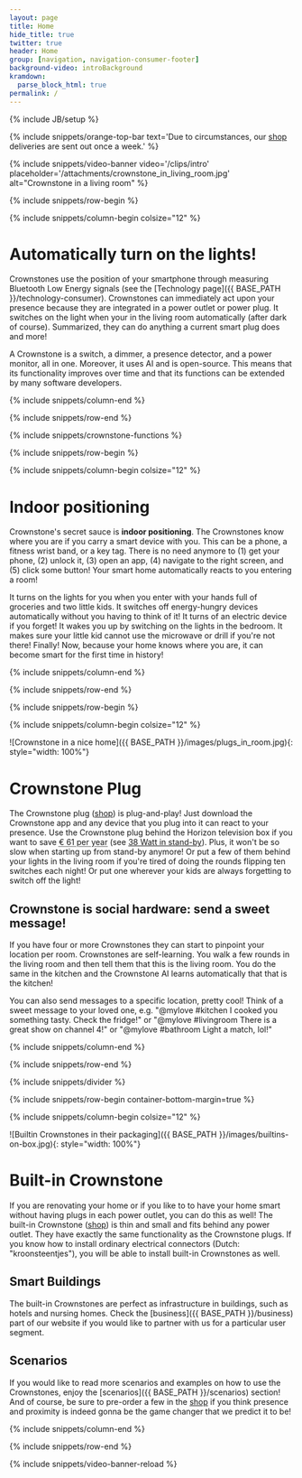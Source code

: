 ```yaml
---
layout: page
title: Home
hide_title: true
twitter: true
header: Home
group: [navigation, navigation-consumer-footer]
background-video: introBackground
kramdown: 
  parse_block_html: true
permalink: /
---
```


{% include JB/setup %}

{% include snippets/orange-top-bar text='Due to circumstances, our <a href="https://shop.crownstone.rocks">shop</a> deliveries are sent out once a week.' %}

{% include snippets/video-banner video='/clips/intro' placeholder='/attachments/crownstone_in_living_room.jpg' alt="Crownstone in a living room" %}

{% include snippets/row-begin %}

{% include snippets/column-begin colsize="12" %}

# Automatically turn on the lights!

Crownstones use the position of your smartphone through measuring Bluetooth Low Energy signals (see the [Technology page]({{ BASE_PATH }}/technology-consumer). Crownstones can immediately act upon your presence because they are integrated in a power outlet or power plug. It switches on the light when your in the living room automatically (after dark of course). Summarized, they can do anything a current smart plug does and more!

A Crownstone is a switch, a dimmer, a presence detector, and a power monitor, all in one. Moreover, it uses AI and is open-source. This means that its functionality improves over time and that its functions can be extended by many software developers.

{% include snippets/column-end %}

{% include snippets/row-end %}

{% include snippets/crownstone-functions %}

{% include snippets/row-begin %}

{% include snippets/column-begin colsize="12" %}

# Indoor positioning

Crownstone's secret sauce is <b>indoor positioning</b>. The Crownstones know where you are if you carry a smart device with you. This can be a phone, a fitness wrist band, or a key tag. There is no need anymore to (1) get your phone, (2) unlock it, (3) open an app, (4) navigate to the right screen, and (5) click some button! Your smart home automatically reacts to you entering a room! 
                
It turns on the lights for you when you enter with your hands full of groceries and two little kids. It switches off energy-hungry devices automatically without you having to think of it! It turns of an electric device if you forget! It wakes you up by switching on the lights in the bedroom. It makes sure your little kid cannot use the microwave or drill if you're not there! Finally! Now, because your home knows where you are, it can become smart for the first time in history!

{% include snippets/column-end %}

{% include snippets/row-end %}

{% include snippets/row-begin %}

{% include snippets/column-begin colsize="12" %}

![Crownstone in a nice home]({{ BASE_PATH }}/images/plugs_in_room.jpg){: style="width: 100%"} 

# Crownstone Plug
      
The Crownstone plug ([shop](https://shop.crownstone.rocks/products/ready-to-go-kit-with-two-plug-in-crownstones)) is plug-and-play! Just download the Crownstone app and any device that you plug into it can react to your presence. Use the Crownstone plug behind the Horizon television box if you want to save <abbr title="38W * 20 hour * 365 days * 22 cent/kWh = € 61 per year">€ 61 per year</abbr> (see [38 Watt in stand-by](https://radar.avrotros.nl/forum/viewtopic.php?t=163063)). Plus, it won't be so slow when starting up from stand-by anymore! Or put a few of them behind your lights in the living room if you're tired of doing the rounds flipping ten switches each night! Or put one wherever your kids are always forgetting to switch off the light! 
      
## Crownstone is social hardware: send a sweet message!
      
If you have four or more Crownstones they can start to pinpoint your location per room. Crownstones are self-learning. You walk a few rounds in the living room and then tell them that this is the living room. You do the same in the kitchen and the Crownstone AI learns automatically that that is the kitchen!

You can also send messages to a specific location, pretty cool! 
Think of a sweet message to your loved one, e.g. "@mylove #kitchen I cooked you something tasty. Check the fridge!" 
or "@mylove <i class="el el-heart-empty"></i> #livingroom There is a great show on channel 4!" 
or "@mylove #bathroom Light a match, lol!"

{% include snippets/column-end %}

{% include snippets/row-end %}

{% include snippets/divider %}

{% include snippets/row-begin container-bottom-margin=true %}

{% include snippets/column-begin colsize="12" %}

![Builtin Crownstones in their packaging]({{ BASE_PATH }}/images/builtins-on-box.jpg){: style="width: 100%"}

# Built-in Crownstone
                
If you are renovating your home or if you like to to have your home smart without having plugs in each power outlet, you can do this as well! 
The built-in Crownstone ([shop](https://shop.crownstone.rocks/products/built-in-crownstone)) is thin and small and fits behind any power outlet. 
They have exactly the same functionality as the Crownstone plugs. 
If you know how to install ordinary electrical connectors (Dutch: "kroonsteentjes"), you will be able to install built-in Crownstones as well.
                
## Smart Buildings
                
The built-in Crownstones are perfect as infrastructure in buildings, such as hotels and nursing homes. Check the [business]({{ BASE_PATH }}/business) part of our website if you would like to partner with us for a particular user segment. 
                
## Scenarios
                
If you would like to read more scenarios and examples on how to use the Crownstones, enjoy the [scenarios]({{ BASE_PATH }}/scenarios) section! 
And of course, be sure to pre-order a few in the [shop](https://shop.crownstone.rocks/?ref=http://crownstone.rocks/) 
if you think presence and proximity is indeed gonna be the game changer that we predict it to be! 

{% include snippets/column-end %}

{% include snippets/row-end %}

{% include snippets/video-banner-reload %}
